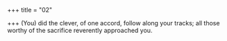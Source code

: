 +++
title = "02"

+++
(You) did the clever, of one accord, follow along your tracks;
all those worthy of the sacrifice reverently approached you.